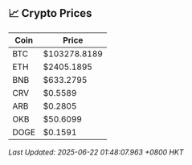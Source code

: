 ## 📈 Crypto Prices

| Coin | Price |
| ---- | ----- |
| BTC | $103278.8189 |
| ETH | $2405.1895 |
| BNB | $633.2795 |
| CRV | $0.5589 |
| ARB | $0.2805 |
| OKB | $50.6099 |
| DOGE | $0.1591 |

_Last Updated: 2025-06-22 01:48:07.963 +0800 HKT_